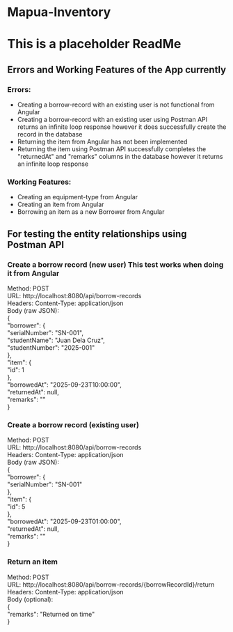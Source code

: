 # Mapua-Inventory
# This is a placeholder ReadMe
## Errors and Working Features of the App currently
### Errors:
- Creating a borrow-record with an existing user is not functional from Angular  
- Creating a borrow-record with an existing user using Postman API returns an infinite loop response however it does successfully create the record in the database  
- Returning the item from Angular has not been implemented  
- Returning the item using Postman API successfully completes the "returnedAt" and "remarks" columns in the database however it returns an infinite loop response  

### Working Features:
- Creating an equipment-type from Angular  
- Creating an item from Angular  
- Borrowing an item as a new Borrower from Angular  
## For testing the entity relationships using Postman API
### Create a borrow record (new user) This test works when doing it from Angular
Method: POST  
URL: http://localhost:8080/api/borrow-records  
Headers: Content-Type: application/json  
Body (raw JSON):  
{  
  "borrower": {  
    "serialNumber": "SN-001",  
    "studentName": "Juan Dela Cruz",  
    "studentNumber": "2025-001"  
  },  
  "item": {  
    "id": 1  
  },  
  "borrowedAt": "2025-09-23T10:00:00",  
  "returnedAt": null,  
  "remarks": ""  
}  

### Create a borrow record (existing user)
Method: POST  
URL: http://localhost:8080/api/borrow-records  
Headers: Content-Type: application/json  
Body (raw JSON):  
{  
  "borrower": {  
    "serialNumber": "SN-001"  
  },  
  "item": {  
    "id": 5  
  },  
  "borrowedAt": "2025-09-23T01:00:00",  
  "returnedAt": null,  
  "remarks": ""  
}  

### Return an item
Method: POST  
URL: http://localhost:8080/api/borrow-records/{borrowRecordId}/return  
Headers: Content-Type: application/json  
Body (optional):  
{  
  "remarks": "Returned on time"  
}  
